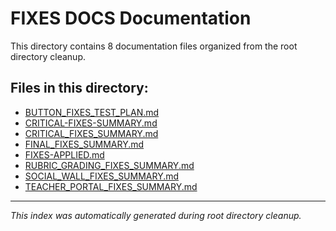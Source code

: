 # FIXES DOCS Documentation

This directory contains 8 documentation files organized from the root directory cleanup.

## Files in this directory:

- [BUTTON_FIXES_TEST_PLAN.md](./BUTTON_FIXES_TEST_PLAN.md)
- [CRITICAL-FIXES-SUMMARY.md](./CRITICAL-FIXES-SUMMARY.md)
- [CRITICAL_FIXES_SUMMARY.md](./CRITICAL_FIXES_SUMMARY.md)
- [FINAL_FIXES_SUMMARY.md](./FINAL_FIXES_SUMMARY.md)
- [FIXES-APPLIED.md](./FIXES-APPLIED.md)
- [RUBRIC_GRADING_FIXES_SUMMARY.md](./RUBRIC_GRADING_FIXES_SUMMARY.md)
- [SOCIAL_WALL_FIXES_SUMMARY.md](./SOCIAL_WALL_FIXES_SUMMARY.md)
- [TEACHER_PORTAL_FIXES_SUMMARY.md](./TEACHER_PORTAL_FIXES_SUMMARY.md)

---
*This index was automatically generated during root directory cleanup.*
